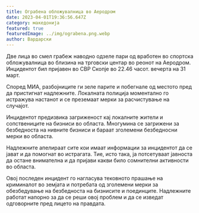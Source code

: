 ```yaml
---
title: Ограбена обложувалница во Аеродром
date: 2023-04-01T19:36:56.647Z
category: македонија
featured: true
featuredImage: ../img/ograbena.png.webp
author: Вардарски
---
```


Две лица во смел грабеж наводно одзеле пари од вработен во спортска обложувалница во близина на трговски центар во реонот на Аеродром. Инцидентот бил пријавен во СВР Скопје во 22.46 часот. вечерта на 31 март.

Според МИА, разбојниците ги зеле парите и побегнале од местото пред да пристигнат надлежните. Локалната полиција моментално го истражува настанот и се преземаат мерки за расчистување на случајот.

Инцидентот предизвика загриженост кај локалните жители и сопствениците на бизниси во областа. Многумина се загрижени за безбедноста на нивните бизниси и бараат зголемени безбедносни мерки во областа.

Надлежните апелираат сите кои имаат информации за инцидентот да се јават и да помогнат во истрагата. Тие, исто така, ја потсетуваат јавноста да остане внимателна и да пријави какви било сомнителни активности во областа.

Овој последен инцидент го нагласува тековното прашање на криминалот во земјата и потребата од зголемени мерки за обезбедување на безбедноста на бизнисите и поединците. Надлежните работат напорно за да се реши овој проблем и да се изведат одговорните пред лицето на правдата.

